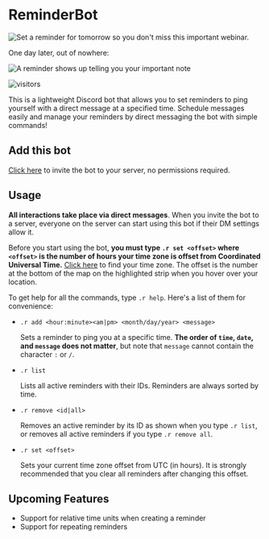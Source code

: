 # ReminderBot
![Set a reminder for tomorrow so you don't miss this important webinar.](https://github.com/pblpbl1024/reminder-bot/blob/main/assets/p1.png)

One day later, out of nowhere:

![A reminder shows up telling you your important note](https://github.com/pblpbl1024/reminder-bot/blob/main/assets/p2.png)

![visitors](https://visitor-badge.glitch.me/badge?page_id=pblpbl1024.reminder-bot)

This is a lightweight Discord bot that allows you to set reminders to ping yourself with a direct message at a specified time. Schedule messages easily and manage your reminders by direct messaging the bot with simple commands!

## Add this bot
[Click here](https://discord.com/api/oauth2/authorize?client_id=834503689452257322&permissions=0&scope=bot) to invite the bot to your server, no permissions required.

## Usage
**All interactions take place via direct messages**. When you invite the bot to a server, everyone on the server can start using this bot if their DM settings allow it.

Before you start using the bot, **you must type `.r set <offset>` where `<offset>` is the number of hours your time zone is offset from Coordinated Universal Time.** [Click here](https://www.timeanddate.com/time/map/) to find your time zone. The offset is the number at the bottom of the map on the highlighted strip when you hover over your location. 

To get help for all the commands, type `.r help`. Here's a list of them for convenience:
* `.r add <hour:minute><am|pm> <month/day/year> <message>`

  Sets a reminder to ping you at a specific time. **The order of `time`, `date`, and `message` does not matter**, but note that `message` cannot contain the character `:` or `/`.
 
* `.r list`

  Lists all active reminders with their IDs. Reminders are always sorted by time.

* `.r remove <id|all>`

  Removes an active reminder by its ID as shown when you type `.r list`, or removes all active reminders if you type `.r remove all`.
  
* `.r set <offset>`

  Sets your current time zone offset from UTC (in hours). It is strongly recommended that you clear all reminders after changing this offset.

## Upcoming Features
* Support for relative time units when creating a reminder
* Support for repeating reminders
